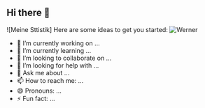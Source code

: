 ## Hi there 👋
![Meine Sttistik]
Here are some ideas to get you started:
![Werner](https://github-readme-stats.vercel.app/api?username=Codex8841&show_icons=true&theme=tokyonight)
- 🔭 I’m currently working on ...
- 🌱 I’m currently learning ...
- 👯 I’m looking to collaborate on ...
- 🤔 I’m looking for help with ...
- 💬 Ask me about ...
- 📫 How to reach me: ...
- 😄 Pronouns: ...
- ⚡ Fun fact: ...
